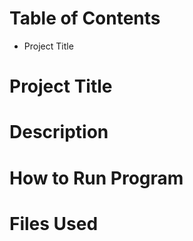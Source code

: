 # Table of Contents
- Project Title
# Project Title

# Description

# How to Run Program

# Files Used
